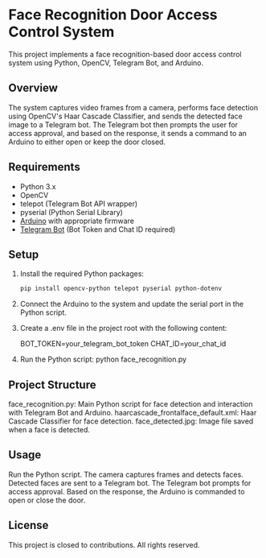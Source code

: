 # Face Recognition Door Access Control System

This project implements a face recognition-based door access control system using Python, OpenCV, Telegram Bot, and Arduino.

## Overview

The system captures video frames from a camera, performs face detection using OpenCV's Haar Cascade Classifier, and sends the detected face image to a Telegram bot. The Telegram bot then prompts the user for access approval, and based on the response, it sends a command to an Arduino to either open or keep the door closed.

## Requirements

- Python 3.x
- OpenCV
- telepot (Telegram Bot API wrapper)
- pyserial (Python Serial Library)
- [Arduino](https://www.arduino.cc/) with appropriate firmware
- [Telegram Bot](https://core.telegram.org/bots) (Bot Token and Chat ID required)

## Setup

1. Install the required Python packages:
   ```bash
   pip install opencv-python telepot pyserial python-dotenv
   
2. Connect the Arduino to the system and update the serial port in the Python script.

3. Create a .env file in the project root with the following content:
   
   BOT_TOKEN=your_telegram_bot_token
   CHAT_ID=your_chat_id
   
4. Run the Python script:
python face_recognition.py

## Project Structure

face_recognition.py: Main Python script for face detection and interaction with Telegram Bot and Arduino.
haarcascade_frontalface_default.xml: Haar Cascade Classifier for face detection.
face_detected.jpg: Image file saved when a face is detected.

## Usage

Run the Python script.
The camera captures frames and detects faces.
Detected faces are sent to a Telegram bot.
The Telegram bot prompts for access approval.
Based on the response, the Arduino is commanded to open or close the door.

## License

This project is closed to contributions. All rights reserved.
